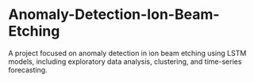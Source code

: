 # Anomaly-Detection-Ion-Beam-Etching
A project focused on anomaly detection in ion beam etching using LSTM models, including exploratory data analysis, clustering, and time-series forecasting.
